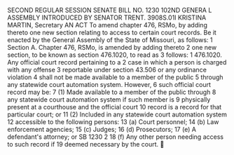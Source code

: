 SECOND REGULAR SESSION
SENATE BILL NO. 1230
102ND GENERA L ASSEMBLY
INTRODUCED BY SENATOR TRENT.
3908S.01I KRISTINA MARTIN, Secretary
AN ACT
To amend chapter 476, RSMo, by adding thereto one new section relating to access to certain court
records.
Be it enacted by the General Assembly of the State of Missouri, as follows:
1 Section A. Chapter 476, RSMo, is amended by adding thereto
2 one new section, to be known as section 476.1020, to read as
3 follows:
1 476.1020. Any official court record pertaining to a
2 case in which a person is charged with any offense
3 reportable under section 43.506 or any ordinance violation
4 shall not be made available to a member of the public
5 through any statewide court automation system. However,
6 such official court record may be:
7 (1) Made available to a member of the public through
8 any statewide court automation system if such member is
9 physically present at a courthouse and the official court
10 record is a record for that particular court; or
11 (2) Included in any statewide court automation system
12 accessible to the following persons:
13 (a) Court personnel;
14 (b) Law enforcement agencies;
15 (c) Judges;
16 (d) Prosecutors;
17 (e) A defendant's attorney; or
SB 1230 2
18 (f) Any other person needing access to such record if
19 deemed necessary by the court.
